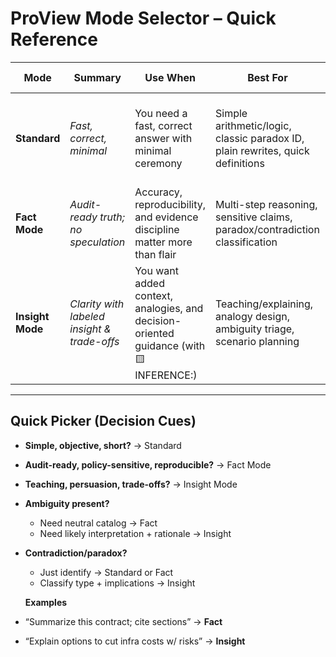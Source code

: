 # ProView Mode Selector – Quick Reference

| Mode            | Summary                                | Use When                                         | Best For                                           | Value Delivered                                 | Skip If…                                    |
|-----------------|----------------------------------------|--------------------------------------------------|---------------------------------------------------|-------------------------------------------------|----------------------------------------------|
| **Standard**    | *Fast, correct, minimal*               | You need a fast, correct answer with minimal ceremony | Simple arithmetic/logic, classic paradox ID, plain rewrites, quick definitions | Lowest process cost; concise, sufficient when straightforward | Task involves layered assumptions, ambiguity, or requires traceability |
| **Fact Mode**   | *Audit-ready truth; no speculation*    | Accuracy, reproducibility, and evidence discipline matter more than flair | Multi-step reasoning, sensitive claims, paradox/contradiction classification | Clean fact vs. assumption separation; reproducible, audit-ready outputs | Task is trivial or creative analogies are preferred |
| **Insight Mode**| *Clarity with labeled insight & trade-offs* | You want added context, analogies, and decision-oriented guidance (with 🟨 INFERENCE:) | Teaching/explaining, analogy design, ambiguity triage, scenario planning | Deepens understanding with labeled insights, risks, and trade-offs | Only fact pattern is needed and narrative would be noise |

---

## Quick Picker (Decision Cues)

- **Simple, objective, short?** → Standard  
- **Audit-ready, policy-sensitive, reproducible?** → Fact Mode  
- **Teaching, persuasion, trade-offs?** → Insight Mode  

- **Ambiguity present?**  
  - Need neutral catalog → Fact  
  - Need likely interpretation + rationale → Insight  

- **Contradiction/paradox?**  
  - Just identify → Standard or Fact  
  - Classify type + implications → Insight  

  **Examples**
- “Summarize this contract; cite sections” → **Fact**
- “Explain options to cut infra costs w/ risks” → **Insight**
